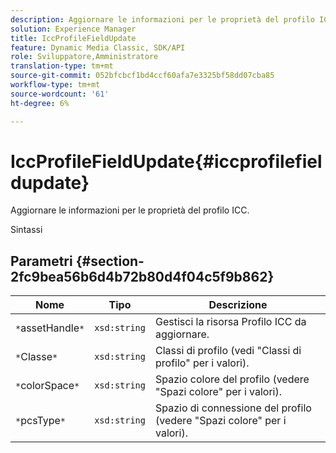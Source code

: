 ```yaml
---
description: Aggiornare le informazioni per le proprietà del profilo ICC.
solution: Experience Manager
title: IccProfileFieldUpdate
feature: Dynamic Media Classic, SDK/API
role: Sviluppatore,Amministratore
translation-type: tm+mt
source-git-commit: 052bfcbcf1bd4ccf60afa7e3325bf58dd07cba85
workflow-type: tm+mt
source-wordcount: '61'
ht-degree: 6%

---
```



# IccProfileFieldUpdate{#iccprofilefieldupdate}

Aggiornare le informazioni per le proprietà del profilo ICC.

Sintassi

## Parametri {#section-2fc9bea56b6d4b72b80d4f04c5f9b862}

| Nome | Tipo | Descrizione |
|---|---|---|
| `*`assetHandle`*` | `xsd:string` | Gestisci la risorsa Profilo ICC da aggiornare. |
| `*`Classe`*` | `xsd:string` | Classi di profilo (vedi &quot;Classi di profilo&quot; per i valori). |
| `*`colorSpace`*` | `xsd:string` | Spazio colore del profilo (vedere &quot;Spazi colore&quot; per i valori). |
| `*`pcsType`*` | `xsd:string` | Spazio di connessione del profilo (vedere &quot;Spazi colore&quot; per i valori). |

